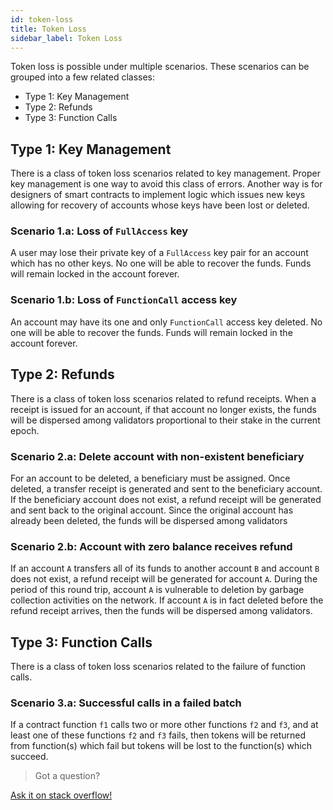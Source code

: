 ```yaml
---
id: token-loss
title: Token Loss
sidebar_label: Token Loss
---
```


Token loss is possible under multiple scenarios. These scenarios can be grouped into a few related classes:

- Type 1: Key Management
- Type 2: Refunds
- Type 3: Function Calls

## Type 1: Key Management

There is a class of token loss scenarios related to key management.  Proper key management is one way to avoid this class of errors.  Another way is for designers of smart contracts to implement logic which issues new keys allowing for recovery of accounts whose keys have been lost or deleted.

### Scenario 1.a: Loss of `FullAccess` key

A user may lose their private key of a `FullAccess` key pair for an account which has no other keys.  No one will be able to recover the funds.  Funds will remain locked in the account forever.

### Scenario 1.b: Loss of `FunctionCall` access key

An account may have its one and only `FunctionCall` access key deleted.  No one will be able to recover the funds.  Funds will remain locked in the account forever.

## Type 2: Refunds

There is a class of token loss scenarios related to refund receipts.  When a receipt is issued for an account, if that account no longer exists, the funds will be dispersed among validators proportional to their stake in the current epoch.

### Scenario 2.a: Delete account with non-existent beneficiary

For an account to be deleted, a beneficiary must be assigned.  Once deleted, a transfer receipt is generated and sent to the beneficiary account.  If the beneficiary account does not exist, a refund receipt will be generated and sent back to the original account.  Since the original account has already been deleted, the funds will be dispersed among validators

### Scenario 2.b: Account with zero balance receives refund

If an account `A` transfers all of its funds to another account `B` and account `B` does not exist, a refund receipt will be generated for account `A`.  During the period of this round trip, account `A` is vulnerable to deletion by garbage collection activities on the network. If account `A` is in fact deleted before the refund receipt arrives, then the funds will be dispersed among validators.

## Type 3: Function Calls

There is a class of token loss scenarios related to the failure of function calls.

### Scenario 3.a: Successful calls in a failed batch

If a contract function `f1` calls two or more other functions `f2` and `f3`, and at least one of these functions `f2` and `f3` fails, then tokens will be returned from function(s) which fail but tokens will be lost to the function(s) which succeed.

>Got a question?
<a href="https://stackoverflow.com/questions/tagged/nearprotocol">
  <h8> Ask it on stack overflow! </h8>
</a>
